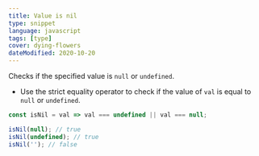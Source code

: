 ```yaml
---
title: Value is nil
type: snippet
language: javascript
tags: [type]
cover: dying-flowers
dateModified: 2020-10-20
---
```


Checks if the specified value is `null` or `undefined`.

- Use the strict equality operator to check if the value of `val` is equal to `null` or `undefined`.

```js
const isNil = val => val === undefined || val === null;

isNil(null); // true
isNil(undefined); // true
isNil(''); // false
```
